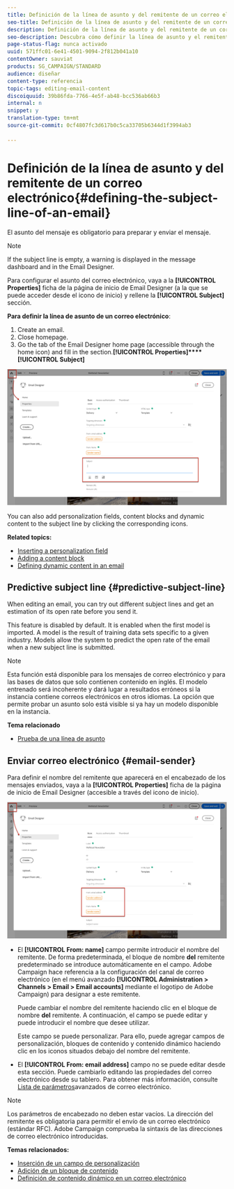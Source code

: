 ```yaml
---
title: Definición de la línea de asunto y del remitente de un correo electrónico
seo-title: Definición de la línea de asunto y del remitente de un correo electrónico
description: Definición de la línea de asunto y del remitente de un correo electrónico
seo-description: Descubra cómo definir la línea de asunto y el remitente de un correo electrónico en el Diseñador de correo electrónico.
page-status-flag: nunca activado
uuid: 571ffc01-6e41-4501-9094-2f812b041a10
contentOwner: sauviat
products: SG_CAMPAIGN/STANDARD
audience: diseñar
content-type: referencia
topic-tags: editing-email-content
discoiquuid: 39b86fda-7766-4e5f-ab48-bcc536ab66b3
internal: n
snippet: y
translation-type: tm+mt
source-git-commit: 0cf4807fc3d617b0c5ca33705b6344d1f3994ab3

---
```



# Definición de la línea de asunto y del remitente de un correo electrónico{#defining-the-subject-line-of-an-email}

El asunto del mensaje es obligatorio para preparar y enviar el mensaje.

>[!NOTE]
>
>If the subject line is empty, a warning is displayed in the message dashboard and in the Email Designer.

Para configurar el asunto del correo electrónico, vaya a la **[!UICONTROL Properties]** ficha de la página de inicio de Email Designer (a la que se puede acceder desde el icono de inicio) y rellene la **[!UICONTROL Subject]** sección.

**Para definir la línea de asunto de un correo electrónico**:

1. Create an email.
1. Close homepage.
1. Go the  tab of the Email Designer home page (accessible through the home icon) and fill in the  section.**[!UICONTROL Properties]****[!UICONTROL Subject]**

![](assets/email_designer_subject.png)

You can also add personalization fields, content blocks and dynamic content to the subject line by clicking the corresponding icons.

**Related topics:**

* [Inserting a personalization field](../../designing/using/personalization.md#inserting-a-personalization-field)
* [Adding a content block](../../designing/using/personalization.md#adding-a-content-block)
* [Defining dynamic content in an email](../../designing/using/personalization.md#defining-dynamic-content-in-an-email)

## Predictive subject line {#predictive-subject-line}

When editing an email, you can try out different subject lines and get an estimation of its open rate before you send it.

This feature is disabled by default. It is enabled when the first model is imported. A model is the result of training data sets specific to a given industry. Models allow the system to predict the open rate of the email when a new subject line is submitted.

>[!NOTE]
>
>Esta función está disponible para los mensajes de correo electrónico y para las bases de datos que solo contienen contenido en inglés. El modelo entrenado será incoherente y dará lugar a resultados erróneos si la instancia contiene correos electrónicos en otros idiomas. La opción que permite probar un asunto solo está visible si ya hay un modelo disponible en la instancia.

**Tema relacionado**

* [Prueba de una línea de asunto](../../sending/using/testing-subject-line-email.md)

## Enviar correo electrónico {#email-sender}

Para definir el nombre del remitente que aparecerá en el encabezado de los mensajes enviados, vaya a la **[!UICONTROL Properties]** ficha de la página de inicio de Email Designer (accesible a través del icono de inicio).

![](assets/delivery_content_edition16.png)

* El **[!UICONTROL From: name]** campo permite introducir el nombre del remitente. De forma predeterminada, el bloque de nombre **del** remitente predeterminado se introduce automáticamente en el campo. Adobe Campaign hace referencia a la configuración del canal de correo electrónico (en el menú avanzado **[!UICONTROL Administration > Channels > Email > Email accounts]** mediante el logotipo de Adobe Campaign) para designar a este remitente.

   Puede cambiar el nombre del remitente haciendo clic en el bloque de nombre **del** remitente. A continuación, el campo se puede editar y puede introducir el nombre que desee utilizar.

   Este campo se puede personalizar. Para ello, puede agregar campos de personalización, bloques de contenido y contenido dinámico haciendo clic en los iconos situados debajo del nombre del remitente.

* El **[!UICONTROL From: email address]** campo no se puede editar desde esta sección. Puede cambiarlo editando las propiedades del correo electrónico desde su tablero. Para obtener más información, consulte [Lista de parámetros](../../administration/using/configuring-email-channel.md#advanced-parameters)avanzados de correo electrónico.

>[!NOTE]
>
>Los parámetros de encabezado no deben estar vacíos. La dirección del remitente es obligatoria para permitir el envío de un correo electrónico (estándar RFC). Adobe Campaign comprueba la sintaxis de las direcciones de correo electrónico introducidas.

**Temas relacionados:**

* [Inserción de un campo de personalización](../../designing/using/personalization.md#inserting-a-personalization-field)
* [Adición de un bloque de contenido](../../designing/using/personalization.md#adding-a-content-block)
* [Definición de contenido dinámico en un correo electrónico](../../designing/using/personalization.md#defining-dynamic-content-in-an-email)